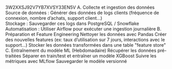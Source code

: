 3W2XXSJ92V7YB7XVSY33EN5V
A. Collecte et ingestion des données
  Source de données : Générer des données de logs clients (fréquence de connexion, nombre d’achats, support client...)  
  Stockage : Sauvegarder ces logs dans PostgreSQL / Snowflake
  Automatisation : Utiliser Airflow pour exécuter une ingestion journalière
B. Préparation et Feature Engineering
  Nettoyer les données avec Pandas
  Créer des nouvelles features (ex: taux d’utilisation sur 7 jours, interactions avec le support...)
  Stocker les données transformées dans une table "feature store"
C. Entraînement du modèle ML (Hebdomadaire)
  Récupérer les données pré-traitées
  Séparer en train/test et entraîner un modèle XGBoost
  Suivre les métriques avec MLflow
  Sauvegarder le modèle versionné
